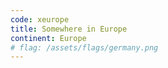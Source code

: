```yaml
---
code: xeurope
title: Somewhere in Europe
continent: Europe
# flag: /assets/flags/germany.png
---
```

